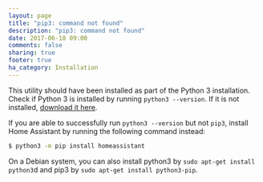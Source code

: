 ```yaml
---
layout: page
title: "pip3: command not found"
description: "pip3: command not found"
date: 2017-06-18 09:00
comments: false
sharing: true
footer: true
ha_category: Installation
---
```



This utility should have been installed as part of the Python 3 installation. Check if Python 3 is installed by running `python3 --version`. If it is not installed, [download it here](https://www.python.org/getit/).

If you are able to successfully run `python3 --version` but not `pip3`, install Home Assistant by running the following command instead:

```bash
$ python3 -m pip install homeassistant
```

On a Debian system, you can also install python3 by `sudo apt-get install python3`d and pip3 by `sudo apt-get install python3-pip`.
